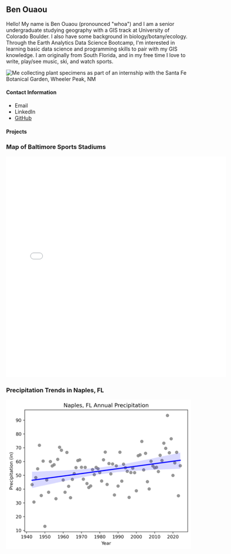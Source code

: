 ## Ben Ouaou
Hello! My name is Ben Ouaou (pronounced "whoa") and I am a senior undergraduate studying geography with a GIS track at University of Colorado Boulder. I also have some background in biology/botany/ecology. Through the Earth Analytics Data Science Bootcamp, I'm interested in learning basic data science and programming skills to pair with my GIS knowledge. I am originally from South Florida, and in my free time I love to write, play/see music, ski, and watch sports.

![Me collecting plant specimens as part of an internship with the Santa Fe Botanical Garden, Wheeler Peak, NM](https://visitsfbg.org/wp-content/uploads/Ben-Ouaou-Jankowski-intern.jpg "Collecting plant specimens at Wheeler Peak, NM!")

#### Contact Information
* Email
* LinkedIn
* [GitHub](https://github.com/bwhoa2299)

#### Projects

### Map of Baltimore Sports Stadiums
<embed type="text/html" src="bmore.html" width="600" height="600">

### Precipitation Trends in Naples, FL
![Naples, FL Annual Precipitation](naples_precip.png)
